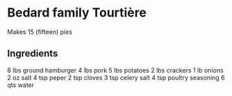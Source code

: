 # Bedard family Tourtière
Makes 15 (fifteen) pies

## Ingredients
6 lbs ground hamburger
4 lbs pork
5 lbs potatoes
2 lbs crackers
1 lb onions
2 oz salt
4 tsp peper
2 tsp cloves
3 tsp celery salt
4 tsp poultry seasoning
6 qts water

